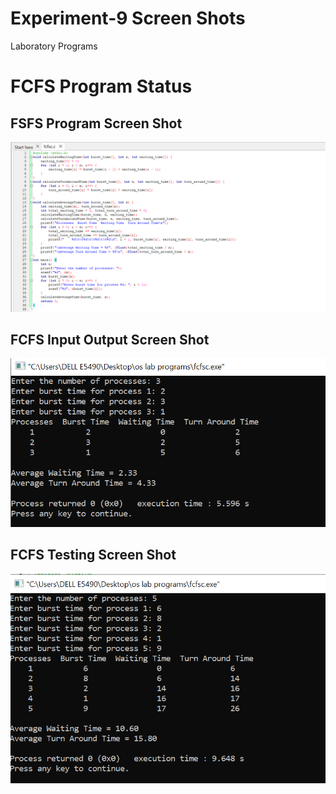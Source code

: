# Experiment-9 Screen Shots

Laboratory Programs
# FCFS Program Status
## FSFS Program Screen Shot
![program Screen Shot](FSFC_599.png)
## FCFS Input Output Screen Shot
![INPUT OUTPUT](IO_599.png)
## FCFS Testing Screen Shot
![TESTED INPUT OUTPUT](TO_599.png)

